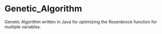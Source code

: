 # Genetic_Algorithm
Genetic Algorithm written in Java for optimizing the Rosenbrock function for multiple variables.
